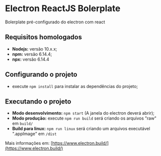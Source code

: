 # Electron ReactJS Bolerplate

Bolerplate pré-configurado do electron com react

## Requisitos homologados 
 - **Nodejs:** versão 10.x.x;
 - **npm:** versão 6.14.4;
 - **npx:** versão 6.14.4

## Configurando o projeto
 - execute `npm install` para instalar as dependências do projeto;

## Executando o projeto

- **Modo desenvolvimento:** `npm start` (A janela do electron deverá abrir);
- **Modo produção:** execute `npm run build` será criando os arquivos "raw" em `build/`
- **Build para linux:** `npm run linux` será criando um arquivos executável ".appImage" em `/dist`

Mais informações em: [https://www.electron.build/](https://www.electron.build/)